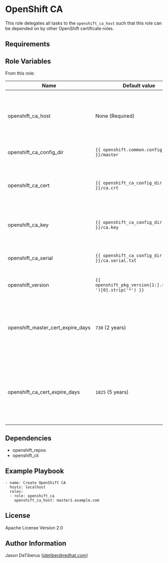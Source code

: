 OpenShift CA
============

This role delegates all tasks to the `openshift_ca_host` such that this role can be depended on by other OpenShift certificate roles.

Requirements
------------

Role Variables
--------------

From this role:

| Name                    | Default value                                              | Description                                                                 |
|-------------------------|------------------------------------------------------------|-----------------------------------------------------------------------------|
| openshift_ca_host       | None (Required)                                            | The hostname of the system where the OpenShift CA will be created.          |
| openshift_ca_config_dir | `{{ openshift.common.config_base }}/master`                | CA certificate directory.                                                   |
| openshift_ca_cert       | `{{ openshift_ca_config_dir }}/ca.crt`                     | CA certificate path including CA certificate filename.                      |
| openshift_ca_key        | `{{ openshift_ca_config_dir }}/ca.key`                     | CA key path including CA key filename.                                      |
| openshift_ca_serial     | `{{ openshift_ca_config_dir }}/ca.serial.txt`              | CA serial path including CA serial filename.                                |
| openshift_version       | `{{ openshift_pkg_version[1:].split('-')[0].strip('*') }}` | OpenShift package version.                                                  |
| openshift_master_cert_expire_days | `730` (2 years)                     | Validity of the certificates in days. Works only with OpenShift version 1.5 (3.5) and later. |
| openshift_ca_cert_expire_days     | `1825` (5 years)                    | Validity of the CA certificates in days. Works only with OpenShift version 1.5 (3.5) and later. |

Dependencies
------------

* openshift_repos
* openshift_cli

Example Playbook
----------------

```
- name: Create OpenShift CA
  hosts: localhost
  roles:
  - role: openshift_ca
    openshift_ca_host: master1.example.com
```

License
-------

Apache License Version 2.0

Author Information
------------------

Jason DeTiberus (jdetiber@redhat.com)
